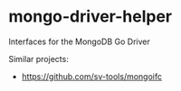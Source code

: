 # mongo-driver-helper
Interfaces for the MongoDB Go Driver

Similar projects:
- https://github.com/sv-tools/mongoifc
